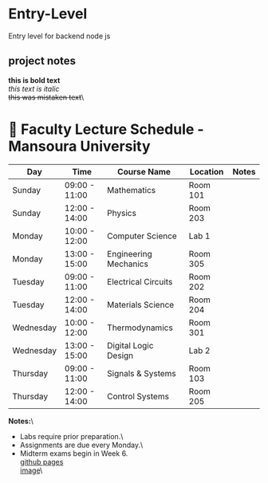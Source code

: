 # Entry-Level
Entry level for backend node js


## project notes
**this is bold text**  
_this text is italic_  
~~this was mistaken text~~\

# 🏫 Faculty Lecture Schedule - Mansoura University

| Day       | Time         | Course Name                 | Location          | Notes |
|-----------|------------|----------------------------|------------------|-------|
| Sunday    | 09:00 - 11:00 | Mathematics                | Room 101         |       |
| Sunday    | 12:00 - 14:00 | Physics                    | Room 203         |       |
| Monday    | 10:00 - 12:00 | Computer Science           | Lab 1            |       |
| Monday    | 13:00 - 15:00 | Engineering Mechanics      | Room 305         |       |
| Tuesday   | 09:00 - 11:00 | Electrical Circuits        | Room 202         |       |
| Tuesday   | 12:00 - 14:00 | Materials Science          | Room 204         |       |
| Wednesday | 10:00 - 12:00 | Thermodynamics             | Room 301         |       |
| Wednesday | 13:00 - 15:00 | Digital Logic Design       | Lab 2            |       |
| Thursday  | 09:00 - 11:00 | Signals & Systems         | Room 103         |       |
| Thursday  | 12:00 - 14:00 | Control Systems           | Room 205         |       |

**Notes:**\
- Labs require prior preparation.\
- Assignments are due every Monday.\
- Midterm exams begin in Week 6.\
[github pages](pages.github.com)\
[image](https://myoctocat.com/assets/images/base-octocat.svg)\
